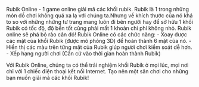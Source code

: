 Rubik Online - 1 game online giải mã các khối rubik. Rubik là 1 trong những món đồ chơi không quá xa lạ với chúng ta.Nhưng về khích thước của nó khá to so với những những tư trang mang luôn đi bên người hay để sở hữu 1 khối Rubik có tốc độ, độ bền tốt cũng phải mất 1 khoản chi phí không nhỏ. Rubik online sẽ phá bỏ rào cản đó!
Rubik Online có các chức năng:
	- Xoay được các mặt của khổi Rubik (được mô phỏng 3D) để hoàn thành 6 mặt của nó.
	- Hiển thị các màu trên từng mặt của Rubik giúp người chơi kiểm soát dễ hơn.
	- Xếp hạng người chơi (Căn cứ vào thời gian hoàn thành Rubik)
						 
Với Rubik Online, chúng ta có thể trải nghiệm khối Rubik ở mọi lúc, mọi nơi chỉ với 1 chiếc điện thoại kết nối Internet. Tạo nên một sân chơi cho những bạn muốn giải mã các khối Rubik!
